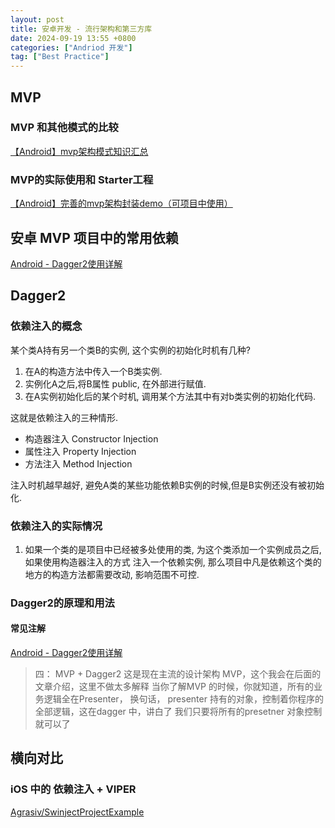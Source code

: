 ```yaml
---
layout: post
title: 安卓开发 - 流行架构和第三方库
date: 2024-09-19 13:55 +0800
categories: ["Andriod 开发"]
tag: ["Best Practice"]
---
```


## MVP

### MVP 和其他模式的比较

[【Android】mvp架构模式知识汇总](https://www.jianshu.com/p/dfb35f544b45)

### MVP的实际使用和 Starter工程

[【Android】完善的mvp架构封装demo（可项目中使用）](https://www.jianshu.com/p/baeafa061f18)

## 安卓 MVP 项目中的常用依赖

[Android - Dagger2使用详解](https://www.jianshu.com/p/2cd491f0da01)


## Dagger2

### 依赖注入的概念

某个类A持有另一个类B的实例, 这个实例的初始化时机有几种?

1. 在A的构造方法中传入一个B类实例.
2. 实例化A之后,将B属性 public, 在外部进行赋值.
3. 在A实例初始化后的某个时机, 调用某个方法其中有对b类实例的初始化代码.

这就是依赖注入的三种情形.

- 构造器注入 Constructor Injection
- 属性注入 Property Injection
- 方法注入 Method Injection

注入时机越早越好, 避免A类的某些功能依赖B实例的时候,但是B实例还没有被初始化.

### 依赖注入的实际情况

1. 如果一个类的是项目中已经被多处使用的类, 为这个类添加一个实例成员之后, 如果使用构造器注入的方式 注入一个依赖实例, 那么项目中凡是依赖这个类的地方的构造方法都需要改动, 影响范围不可控.

### Dagger2的原理和用法

#### 常见注解

[Android - Dagger2使用详解](https://www.jianshu.com/p/2cd491f0da01)

> 四： MVP + Dagger2
>这是现在主流的设计架构
>MVP，这个我会在后面的文章介绍，这里不做太多解释
>当你了解MVP 的时候，你就知道，所有的业务逻辑全在Presenter，
>换句话， presenter 持有的对象，控制着你程序的全部逻辑，这在dagger 中，讲白了 我们只要将所有的presetner 对象控制就可以了

## 横向对比

###  iOS 中的 依赖注入 + VIPER

[Agrasiv/SwinjectProjectExample](https://github.com/Agrasiv/SwinjectProjectExample)


